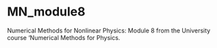 # MN_module8
Numerical Methods for Nonlinear Physics: Module 8 from the University course ‘Numerical Methods for Physics.
